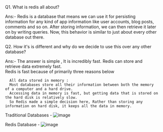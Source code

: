 Q1. What is redis all about?

Ans:- Redis is a database that means we can use it for persisting information for any kind of app information like user accounts, blog posts, comments and so on.
       After storing information, we can then retrieve it later on by writing queries. Now, this behavior is similar to just about every other database out there.
       
Q2. How it's is different and why do we decide to use this over any other database?

Ans:- The answer is simple , It is incredibly fast. Redis can store and retrieve data extremely fast.  
      Redis is fast because of primarily three reasons below 
     
      All data stored in memory :
      Most databases store all their information between both the memory of a computer and a hard drive.
      Accessing data in memory is fast, but getting data that is stored on the hard disk is relatively slow.
      So Redis made a simple decision here, Rather than storing any information on hard disk, it keeps all the data in memory.

     
Traditional Databases
       - ![image](https://github.com/user-attachments/assets/cad78b03-b3f5-409b-8493-352f12e336b1)
              
Redis Database
       - ![image](https://github.com/user-attachments/assets/0123708b-a389-45f8-b68c-f833230aeef5)


      
    
